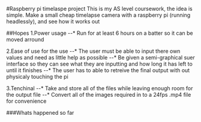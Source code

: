#Raspberry pi timelaspe project
This is my AS level coursework, the idea is simple.
Make a small cheap timelapse camera with a raspberry pi (running headlessly), and see how it works out

##Hopes
1.Power usage
--* Run for at least 6 hours on a batter so it can be moved arround

2.Ease of use for the use
--* The user must be able to input there own values and need as little help as possible
--* Be given a semi-graphical suer interface so they can see what they are inputting and how long it has left to until it finishes
--* The user has to able to retreive the final output with out physicaly touching the pi

3.Tenchinal
--* Take and store all of the files while leaving enough room for the output file
--* Convert all of the images required in to a 24fps .mp4 file for convenience


###Whats happened so far

